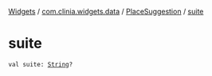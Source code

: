 [Widgets](../../index.md) / [com.clinia.widgets.data](../index.md) / [PlaceSuggestion](index.md) / [suite](./suite.md)

# suite

`val suite: `[`String`](https://kotlinlang.org/api/latest/jvm/stdlib/kotlin/-string/index.html)`?`